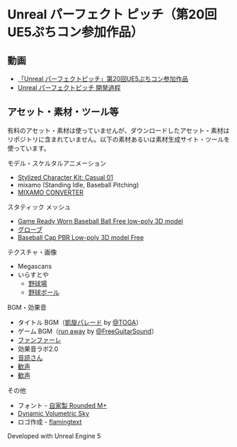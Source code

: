 # Unreal パーフェクト ピッチ（第20回UE5ぷちコン参加作品）

## 動画

- [「Unreal パーフェクトピッチ」第20回UE5ぷちコン参加作品](https://www.youtube.com/watch?v=DnecKArQzgg)
- [Unreal パーフェクトピッチ 開発過程](https://www.youtube.com/watch?v=1aYY0A2t9kg)

## アセット・素材・ツール等

有料のアセット・素材は使っていませんが、ダウンロードしたアセット・素材はリポジトリに含まれていません。以下の素材あるいは素材生成サイト・ツールを使っています。

モデル・スケルタルアニメーション

- [Stylized Character Kit: Casual 01](https://www.unrealengine.com/marketplace/product/stylized-male-character-kit-casual)
- mixamo (Standing Idle, Baseball Pitching)
- [MIXAMO CONVERTER](https://terribilisstudio.fr/?section=MC)

スタティック メッシュ

- [Game Ready Worn Baseball Ball Free low-poly 3D model](https://www.cgtrader.com/free-3d-models/sports/equipment/game-ready-worn-baseball-ball)
- [グローブ](https://sketchfab.com/3d-models/glove-6-6-20-deci600k-521804314ee74a3e976c84e235757ea0)
- [Baseball Cap PBR Low-poly 3D model Free](https://www.cgtrader.com/free-3d-models/sports/equipment/baseball-cap-3d-model)

テクスチャ・画像

- Megascans
- いらすとや
  - [野球場](https://www.irasutoya.com/2017/11/blog-post_720.html)
  - [野球ボール](https://www.irasutoya.com/2016/04/blog-post_661.html)


BGM・効果音

- タイトル BGM（[凱旋パレード](https://dova-s.jp/bgm/play10804.html) by [@TOGA](https://twitter.com/toga_30848)）
- ゲーム BGM（[run away](https://free-guitar-sounds.work/%e3%80%90%e3%83%ab%e3%83%bc%e3%83%97%e3%80%91run-away/) by [@FreeGuitarSound](https://twitter.com/FreeGuitarSound)）
- [ファンファーレ](https://on-jin.com/sound/listshow.php?pagename=muci&title=%E3%82%B8%E3%83%B3%E3%82%B0%E3%83%AB%E3%83%BB%E3%83%95%E3%82%A1%E3%83%B3%E3%83%95%E3%82%A1%E3%83%BC%E3%83%AC05&janl=%E6%9B%B2%E7%B3%BB%E9%9F%B3&bunr=%E3%83%95%E3%82%A1%E3%83%B3%E3%83%95%E3%82%A1%E3%83%BC%E3%83%AC&kate=%E3%82%B8%E3%83%B3%E3%82%B0%E3%83%AB)
- 効果音ラボ2.0
- [音読さん](https://ondoku3.com/)
- [歓声](https://freesound.org/people/stephsinger22/sounds/52322/)
- [歓声](https://freesound.org/people/jayfrosting/sounds/333404/)

その他

- フォント - [自家製 Rounded M+](http://jikasei.me/font/rounded-mplus/about.html)
- [Dynamic Volumetric Sky](https://www.unrealengine.com/marketplace/product/dynamic-volumetric-sky)
- ロゴ作成 - [flamingtext](https://flamingtext.jp/)







Developed with Unreal Engine 5
